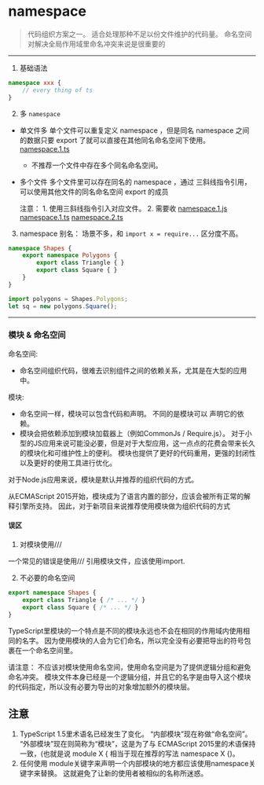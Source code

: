 # namespace

> 代码组织方案之一。
> 适合处理那种不足以份文件维护的代码量。
> 命名空间对解决全局作用域里命名冲突来说是很重要的

---

1. 基础语法
```typescript
namespace xxx {
    // every thing of ts
}
```

2. 多 `namespace`

- 单文件多
  单个文件可以重复定义 namespace ，但是同名 namespace 之间的数据只要 export 了就可以直接在其他同名命名空间下使用。
    [namespace.1.ts](./code/namespace/namespace.1.ts)

  * 不推荐一个文件中存在多个同名命名空间。

- 多个文件
  多个文件里可以存在同名的 namespace ，通过 三斜线指令引用，可以使用其他文件的同名命名空间 export 的成员

  注意： 1. 使用三斜线指令引入对应文件。  2. 需要收
    [namespace.1.js](./code/namespace/namespace.1.js)
    [namespace.1.ts](./code/namespace/namespace.1.ts)
    [namespace.2.ts](./code/namespace/namespace.2.ts)


3. namespace 别名： 场景不多，和 `import x = require...` 区分度不高。
```typescript
namespace Shapes {
    export namespace Polygons {
        export class Triangle { }
        export class Square { }
    }
}

import polygons = Shapes.Polygons;
let sq = new polygons.Square();
```


---


### __模块 & 命名空间__

命名空间:
- 命名空间组织代码，很难去识别组件之间的依赖关系，尤其是在大型的应用中。

模块:
- 命名空间一样，模块可以包含代码和声明。 不同的是模块可以 声明它的依赖。
- 模块会把依赖添加到模块加载器上（例如CommonJs / Require.js）。 对于小型的JS应用来说可能没必要，但是对于大型应用，这一点点的花费会带来长久的模块化和可维护性上的便利。 模块也提供了更好的代码重用，更强的封闭性以及更好的使用工具进行优化。

对于Node.js应用来说，模块是默认并推荐的组织代码的方式。

从ECMAScript 2015开始，模块成为了语言内置的部分，应该会被所有正常的解释引擎所支持。 因此，对于新项目来说推荐使用模块做为组织代码的方式


#### 误区

1. 对模块使用/// <reference>

一个常见的错误是使用/// <reference>引用模块文件，应该使用import.

2. 不必要的命名空间

```typescript
export namespace Shapes {
    export class Triangle { /* ... */ }
    export class Square { /* ... */ }
}
```

TypeScript里模块的一个特点是不同的模块永远也不会在相同的作用域内使用相同的名字。 因为使用模块的人会为它们命名，所以完全没有必要把导出的符号包裹在一个命名空间里。

请注意： 不应该对模块使用命名空间，使用命名空间是为了提供逻辑分组和避免命名冲突。 模块文件本身已经是一个逻辑分组，并且它的名字是由导入这个模块的代码指定，所以没有必要为导出的对象增加额外的模块层。



## 注意
1. TypeScript 1.5里术语名已经发生了变化。 “内部模块”现在称做“命名空间”。 “外部模块”现在则简称为“模块”，这是为了与 ECMAScript 2015里的术语保持一致，(也就是说 module X { 相当于现在推荐的写法 namespace X {)。
2. 任何使用 module关键字来声明一个内部模块的地方都应该使用namespace关键字来替换。 这就避免了让新的使用者被相似的名称所迷惑。
